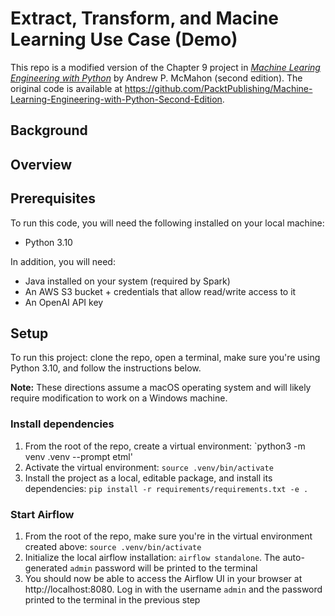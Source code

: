 # Extract, Transform, and Macine Learning Use Case (Demo)

This repo is a modified version of the Chapter 9 project in [_Machine Learing Engineering with Python_](https://bookshop.org/p/books/machine-learning-engineering-with-python-second-edition-manage-the-lifecycle-of-machine-learning-models-using-mlops-with-practical-examples-andrew-mcm/20564864?ean=9781837631964) by Andrew P. McMahon (second edition). The original code is available at https://github.com/PacktPublishing/Machine-Learning-Engineering-with-Python-Second-Edition.


## Background


## Overview


## Prerequisites

To run this code, you will need the following installed on your local machine:

* Python 3.10

In addition, you will need:

* Java installed on your system (required by Spark)
* An AWS S3 bucket + credentials that allow read/write access to it
* An OpenAI API key


## Setup

To run this project: clone the repo, open a terminal, make sure you're using Python 3.10, and follow the instructions below.

**Note:** These directions assume a macOS operating system and will likely require modification to work on a Windows machine.

### Install dependencies

1. From the root of the repo, create a virtual environment: `python3 -m venv .venv --prompt etml'
2. Activate the virtual environment: `source .venv/bin/activate`
3. Install the project as a local, editable package, and install its dependencies: `pip install -r requirements/requirements.txt -e .`

### Start Airflow

1. From the root of the repo, make sure you're in the virtual environment created above: `source .venv/bin/activate`
2. Initialize the local airflow installation: `airflow standalone`. The auto-generated `admin` password will be printed to the terminal
3. You should now be able to access the Airflow UI in your browser at http://localhost:8080. Log in with the username `admin` and the password printed to the terminal in the previous step